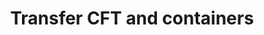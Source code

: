 ---
title: "Transfer CFT and containers"
linkTitle: "Installation and operation in a container"
weight: 150
---